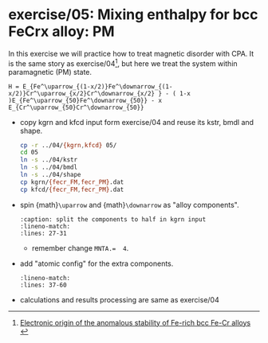 # exercise/05: Mixing enthalpy for bcc FeCrx alloy: PM

In this exercise we will practice how to treat magnetic disorder with CPA.
It is the same story as exercise/04[^1], but here we treat the system within paramagnetic (PM) state.

```{math}
H = E_{Fe^\uparrow_{(1-x/2)}Fe^\downarrow_{(1-x/2)}Cr^\uparrow_{x/2}Cr^\downarrow_{x/2} } - ( 1-x )E_{Fe^\uparrow_{50}Fe^\downarrow_{50}} - x E_{Cr^\uparrow_{50}Cr^\downarrow_{50}}
```

[^1]: [ Electronic origin of the anomalous stability of Fe-rich bcc Fe-Cr alloys ](https://journals.aps.org/prb/abstract/10.1103/PhysRevB.73.104416)

- copy kgrn and kfcd input form exercise/04 and reuse its kstr, bmdl and shape.
  ```bash
  cp -r ../04/{kgrn,kfcd} 05/
  cd 05
  ln -s ../04/kstr
  ln -s ../04/bmdl
  ln -s ../04/shape
  cp kgrn/{fecr_FM,fecr_PM}.dat
  cp kfcd/{fecr_FM,fecr_PM}.dat
  ```
- spin {math}`\uparrow` and {math}`\downarrow` as "alloy components".

  ```{literalinclude} kgrn/fecr_PM.dat
  :caption: split the components to half in kgrn input
  :lineno-match:
  :lines: 27-31
  ```
  * remember change `MNTA.=  4`.
- add "atomic config" for the extra components.
  ```{literalinclude} kgrn/fecr_PM.dat
  :lineno-match:
  :lines: 37-60
  ```
- calculations and results processing are same as exercise/04
